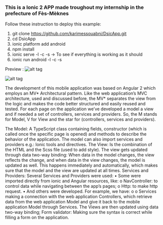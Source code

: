 ### This is a Ionic 2 APP made troughout my internship in the prefecture of Fès-Mèknes ##

Follow these instruction to deploy this example:

1. git clone https://github.com/karimessouabni/DsicApp.git
2. cd DsicApp
3. ionic platform add android
4. npm install
5. ionic serve -l -c -s -> To see if everything is working as it should
6. ionic run android -l -c -s 



Preview : 
![alt tag](http://farm9.staticflickr.com/8277/30130058730_b38be8dbe3_b.jpg)

 
![alt tag](http://farm9.staticflickr.com/8418/29796203194_fed95a26e0_b.jpg)



The development of this mobile application was based on Angular 2 which employs an MV* Architectural pattern. Like the web application’s MVC architecture, used and discussed before, the MV* separates the view from the logic and makes the code better structured and easily reused and tested.
For each page on the application we’ve developed a model a view and if needed a set of controllers, services and providers. So, the M stands for Model, V for View and the star for (controllers, services and providers).

The Model:
A TypeScript class containing fields, constructor (which is called once the specific page is
opened) and methods to describe the behavior of the application. The model can also import
services and providers e.g.: Ionic tools and directives.
The View:
Is the combination of the HTML and the Scss file (used to add style). The view gets updated
through data two-way binding: When data in the model changes, the view reflects the change,
and when data in the view changes, the model is updated as well. This happens immediately
and automatically, which makes sure that the model and the view are updated at all times.
Services and Providers:
Several Services and Providers were used:
• Some were imported directly from ionic and Angular resources, like:
o NavController: to control data while navigating between the app’s pages;
o Http: to make http request.
• And others were developed. For example, we have:
o
o
Services making a connection with the web application Controllers, which
retrieve data from the web application Model and give it back to the mobile application Model through Services. The Views are then updated using data two-way binding;
Form validator: Making sure the syntax is correct while filling a form on the application.
